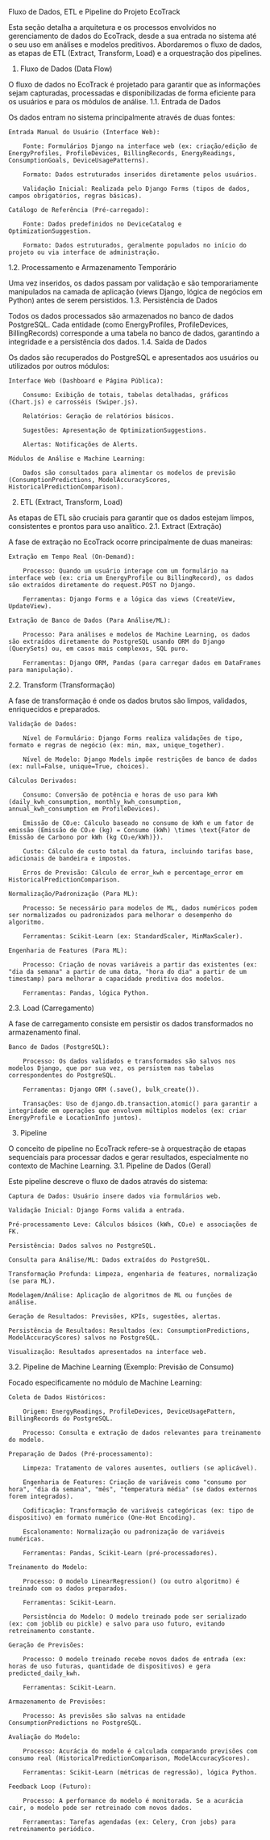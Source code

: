 Fluxo de Dados, ETL e Pipeline do Projeto EcoTrack

Esta seção detalha a arquitetura e os processos envolvidos no gerenciamento de dados do EcoTrack, desde a sua entrada no sistema até o seu uso em análises e modelos preditivos. Abordaremos o fluxo de dados, as etapas de ETL (Extract, Transform, Load) e a orquestração dos pipelines.
1. Fluxo de Dados (Data Flow)

O fluxo de dados no EcoTrack é projetado para garantir que as informações sejam capturadas, processadas e disponibilizadas de forma eficiente para os usuários e para os módulos de análise.
1.1. Entrada de Dados

Os dados entram no sistema principalmente através de duas fontes:

    Entrada Manual do Usuário (Interface Web):

        Fonte: Formulários Django na interface web (ex: criação/edição de EnergyProfiles, ProfileDevices, BillingRecords, EnergyReadings, ConsumptionGoals, DeviceUsagePatterns).

        Formato: Dados estruturados inseridos diretamente pelos usuários.

        Validação Inicial: Realizada pelo Django Forms (tipos de dados, campos obrigatórios, regras básicas).

    Catálogo de Referência (Pré-carregado):

        Fonte: Dados predefinidos no DeviceCatalog e OptimizationSuggestion.

        Formato: Dados estruturados, geralmente populados no início do projeto ou via interface de administração.

1.2. Processamento e Armazenamento Temporário

Uma vez inseridos, os dados passam por validação e são temporariamente manipulados na camada de aplicação (views Django, lógica de negócios em Python) antes de serem persistidos.
1.3. Persistência de Dados

Todos os dados processados são armazenados no banco de dados PostgreSQL. Cada entidade (como EnergyProfiles, ProfileDevices, BillingRecords) corresponde a uma tabela no banco de dados, garantindo a integridade e a persistência dos dados.
1.4. Saída de Dados

Os dados são recuperados do PostgreSQL e apresentados aos usuários ou utilizados por outros módulos:

    Interface Web (Dashboard e Página Pública):

        Consumo: Exibição de totais, tabelas detalhadas, gráficos (Chart.js) e carrosséis (Swiper.js).

        Relatórios: Geração de relatórios básicos.

        Sugestões: Apresentação de OptimizationSuggestions.

        Alertas: Notificações de Alerts.

    Módulos de Análise e Machine Learning:

        Dados são consultados para alimentar os modelos de previsão (ConsumptionPredictions, ModelAccuracyScores, HistoricalPredictionComparison).

2. ETL (Extract, Transform, Load)

As etapas de ETL são cruciais para garantir que os dados estejam limpos, consistentes e prontos para uso analítico.
2.1. Extract (Extração)

A fase de extração no EcoTrack ocorre principalmente de duas maneiras:

    Extração em Tempo Real (On-Demand):

        Processo: Quando um usuário interage com um formulário na interface web (ex: cria um EnergyProfile ou BillingRecord), os dados são extraídos diretamente do request.POST no Django.

        Ferramentas: Django Forms e a lógica das views (CreateView, UpdateView).

    Extração de Banco de Dados (Para Análise/ML):

        Processo: Para análises e modelos de Machine Learning, os dados são extraídos diretamente do PostgreSQL usando ORM do Django (QuerySets) ou, em casos mais complexos, SQL puro.

        Ferramentas: Django ORM, Pandas (para carregar dados em DataFrames para manipulação).

2.2. Transform (Transformação)

A fase de transformação é onde os dados brutos são limpos, validados, enriquecidos e preparados.

    Validação de Dados:

        Nível de Formulário: Django Forms realiza validações de tipo, formato e regras de negócio (ex: min, max, unique_together).

        Nível de Modelo: Django Models impõe restrições de banco de dados (ex: null=False, unique=True, choices).

    Cálculos Derivados:

        Consumo: Conversão de potência e horas de uso para kWh (daily_kwh_consumption, monthly_kwh_consumption, annual_kwh_consumption em ProfileDevices).

        Emissão de CO₂e: Cálculo baseado no consumo de kWh e um fator de emissão (Emissão de CO₂e (kg) = Consumo (kWh) \times \text{Fator de Emissão de Carbono por kWh (kg CO₂e/kWh)}).

        Custo: Cálculo de custo total da fatura, incluindo tarifas base, adicionais de bandeira e impostos.

        Erros de Previsão: Cálculo de error_kwh e percentage_error em HistoricalPredictionComparison.

    Normalização/Padronização (Para ML):

        Processo: Se necessário para modelos de ML, dados numéricos podem ser normalizados ou padronizados para melhorar o desempenho do algoritmo.

        Ferramentas: Scikit-Learn (ex: StandardScaler, MinMaxScaler).

    Engenharia de Features (Para ML):

        Processo: Criação de novas variáveis a partir das existentes (ex: "dia da semana" a partir de uma data, "hora do dia" a partir de um timestamp) para melhorar a capacidade preditiva dos modelos.

        Ferramentas: Pandas, lógica Python.

2.3. Load (Carregamento)

A fase de carregamento consiste em persistir os dados transformados no armazenamento final.

    Banco de Dados (PostgreSQL):

        Processo: Os dados validados e transformados são salvos nos modelos Django, que por sua vez, os persistem nas tabelas correspondentes do PostgreSQL.

        Ferramentas: Django ORM (.save(), bulk_create()).

        Transações: Uso de django.db.transaction.atomic() para garantir a integridade em operações que envolvem múltiplos modelos (ex: criar EnergyProfile e LocationInfo juntos).

3. Pipeline

O conceito de pipeline no EcoTrack refere-se à orquestração de etapas sequenciais para processar dados e gerar resultados, especialmente no contexto de Machine Learning.
3.1. Pipeline de Dados (Geral)

Este pipeline descreve o fluxo de dados através do sistema:

    Captura de Dados: Usuário insere dados via formulários web.

    Validação Inicial: Django Forms valida a entrada.

    Pré-processamento Leve: Cálculos básicos (kWh, CO₂e) e associações de FK.

    Persistência: Dados salvos no PostgreSQL.

    Consulta para Análise/ML: Dados extraídos do PostgreSQL.

    Transformação Profunda: Limpeza, engenharia de features, normalização (se para ML).

    Modelagem/Análise: Aplicação de algoritmos de ML ou funções de análise.

    Geração de Resultados: Previsões, KPIs, sugestões, alertas.

    Persistência de Resultados: Resultados (ex: ConsumptionPredictions, ModelAccuracyScores) salvos no PostgreSQL.

    Visualização: Resultados apresentados na interface web.

3.2. Pipeline de Machine Learning (Exemplo: Previsão de Consumo)

Focado especificamente no módulo de Machine Learning:

    Coleta de Dados Históricos:

        Origem: EnergyReadings, ProfileDevices, DeviceUsagePattern, BillingRecords do PostgreSQL.

        Processo: Consulta e extração de dados relevantes para treinamento do modelo.

    Preparação de Dados (Pré-processamento):

        Limpeza: Tratamento de valores ausentes, outliers (se aplicável).

        Engenharia de Features: Criação de variáveis como "consumo por hora", "dia da semana", "mês", "temperatura média" (se dados externos forem integrados).

        Codificação: Transformação de variáveis categóricas (ex: tipo de dispositivo) em formato numérico (One-Hot Encoding).

        Escalonamento: Normalização ou padronização de variáveis numéricas.

        Ferramentas: Pandas, Scikit-Learn (pré-processadores).

    Treinamento do Modelo:

        Processo: O modelo LinearRegression() (ou outro algoritmo) é treinado com os dados preparados.

        Ferramentas: Scikit-Learn.

        Persistência do Modelo: O modelo treinado pode ser serializado (ex: com joblib ou pickle) e salvo para uso futuro, evitando retreinamento constante.

    Geração de Previsões:

        Processo: O modelo treinado recebe novos dados de entrada (ex: horas de uso futuras, quantidade de dispositivos) e gera predicted_daily_kwh.

        Ferramentas: Scikit-Learn.

    Armazenamento de Previsões:

        Processo: As previsões são salvas na entidade ConsumptionPredictions no PostgreSQL.

    Avaliação do Modelo:

        Processo: Acurácia do modelo é calculada comparando previsões com consumo real (HistoricalPredictionComparison, ModelAccuracyScores).

        Ferramentas: Scikit-Learn (métricas de regressão), lógica Python.

    Feedback Loop (Futuro):

        Processo: A performance do modelo é monitorada. Se a acurácia cair, o modelo pode ser retreinado com novos dados.

        Ferramentas: Tarefas agendadas (ex: Celery, Cron jobs) para retreinamento periódico.
